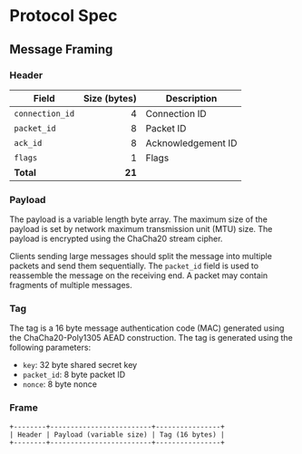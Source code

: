 Protocol Spec
=============

## Message Framing

### Header

| Field           | Size (bytes) | Description        |
|-----------------|-------------:|--------------------|
| `connection_id` |            4 | Connection ID      |
| `packet_id`     |            8 | Packet ID          |
| `ack_id`        |            8 | Acknowledgement ID |
| `flags`         |            1 | Flags              |
| **Total**       |       **21** |                    |

### Payload

The payload is a variable length byte array. The maximum size of the payload
is set by network maximum transmission unit (MTU) size. The payload is
encrypted using the ChaCha20 stream cipher.

Clients sending large messages should split the message into multiple packets
and send them sequentially. The `packet_id` field is used to reassemble the
message on the receiving end. A packet may contain fragments of multiple
messages.

### Tag

The tag is a 16 byte message authentication code (MAC) generated using the
ChaCha20-Poly1305 AEAD construction. The tag is generated using the following
parameters:

* `key`: 32 byte shared secret key
* `packet_id`: 8 byte packet ID
* `nonce`: 8 byte nonce

### Frame

    +--------+-------------------------+----------------+
    | Header | Payload (variable size) | Tag (16 bytes) |
    +--------+-------------------------+----------------+
